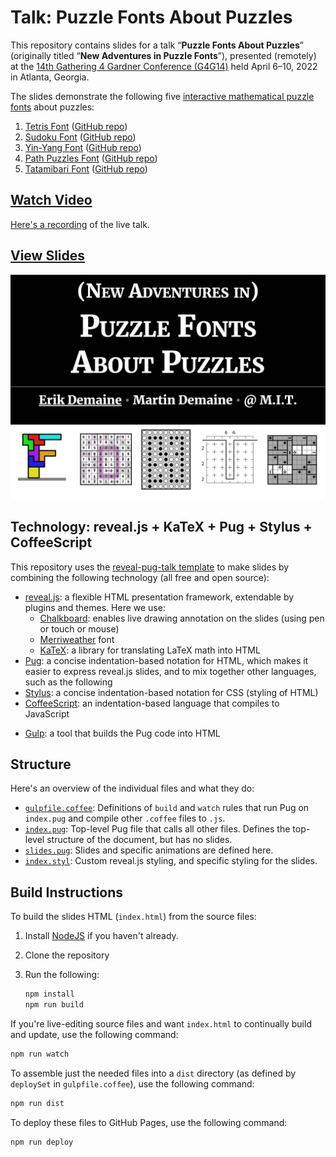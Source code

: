 # Talk: Puzzle Fonts About Puzzles

This repository contains slides for a talk “**Puzzle Fonts About Puzzles**”
(originally titled “**New Adventures in Puzzle Fonts**”),
presented (remotely) at the
[14th Gathering 4 Gardner Conference (G4G14)](https://www.gathering4gardner.org/g4g14/)
held April 6–10, 2022 in Atlanta, Georgia.

The slides demonstrate the following five
[interactive mathematical puzzle fonts](https://erikdemaine.org/fonts/)
about puzzles:

1. [Tetris Font](https://erikdemaine.org/fonts/tetris/)
   ([GitHub repo](https://github.com/edemaine/font-tetris))
2. [Sudoku Font](https://erikdemaine.org/fonts/sudoku/)
   ([GitHub repo](https://github.com/edemaine/font-sudoku))
3. [Yin-Yang Font](https://erikdemaine.org/fonts/yinyang/)
   ([GitHub repo](https://github.com/edemaine/font-yinyang))
4. [Path Puzzles Font](https://erikdemaine.org/fonts/pathpuzzles/)
   ([GitHub repo](https://github.com/edemaine/font-pathpuzzles))
5. [Tatamibari Font](https://erikdemaine.org/fonts/tatamibari/)
   ([GitHub repo](https://github.com/edemaine/font-tatamibari))

## [Watch Video](https://youtu.be/K6M3ELHr5Ls)

[Here's a recording](https://youtu.be/K6M3ELHr5Ls) of the live talk.

## [View Slides](https://edemaine.github.io/talk-puzzle-fonts-about-puzzles/)

[![Title slide](title_slide.jpg)](https://edemaine.github.io/talk-puzzle-fonts-about-puzzles/)

## Technology: reveal.js + KaTeX + Pug + Stylus + CoffeeScript <!--+ [SVG Tiler] + [SVG.js]-->

This repository uses the
[reveal-pug-talk template](https://github.com/edemaine/reveal-pug-talk)
to make slides by combining the following technology (all free and open source):

* [reveal.js](https://revealjs.com/): a flexible HTML presentation framework,
  extendable by plugins and themes.  Here we use:
  * [Chalkboard](https://github.com/rajgoel/reveal.js-plugins/tree/master/chalkboard):
    enables live drawing annotation on the slides (using pen or touch or mouse)
  * [Merriweather](https://fonts.google.com/specimen/Merriweather) font
  * [KaTeX](https://katex.org): a library for translating LaTeX math into HTML
* [Pug](https://pugjs.org/): a concise indentation-based notation for HTML,
  which makes it easier to express reveal.js slides,
  and to mix together other languages, such as the following
* [Stylus](https://stylus-lang.com/): a concise indentation-based notation
  for CSS (styling of HTML)
* [CoffeeScript](https://coffeescript.org/): an indentation-based language
  that compiles to JavaScript
<!--
* [SVG Tiler](https://github.com/edemaine/svgtiler):
  a library for converting ASCII art in slides into high-quality SVG graphics
* [SVG.js](https://svgdotjs.github.io/):
  a library that makes it easy to add animations to SVG drawings
  (including those made by SVG Tiler)
-->
* [Gulp](https://gulpjs.com/): a tool that builds the Pug code into HTML

## Structure

Here's an overview of the individual files and what they do:

* [`gulpfile.coffee`](gulpfile.coffee): Definitions of `build` and `watch`
  rules that run Pug on `index.pug` and compile other `.coffee` files to `.js`.
* [`index.pug`](index.pug): Top-level Pug file that calls all other files.
  Defines the top-level structure of the document, but has no slides.
* [`slides.pug`](slides.pug): Slides and specific animations are defined here.
* [`index.styl`](index.styl): Custom reveal.js styling,
  and specific styling for the slides.

<!-- Add any .coffee, images, etc. files here, if desired -->

## Build Instructions

To build the slides HTML (`index.html`) from the source files:

1. Install [NodeJS](https://nodejs.org/) if you haven't already.
2. Clone the repository
3. Run the following:

   ```sh
   npm install
   npm run build
   ```

If you're live-editing source files and want `index.html` to continually build
and update, use the following command:

```sh
npm run watch
```

To assemble just the needed files into a `dist` directory
(as defined by `deploySet` in `gulpfile.coffee`),
use the following command:

```sh
npm run dist
```

To deploy these files to GitHub Pages, use the following command:

```sh
npm run deploy
```
